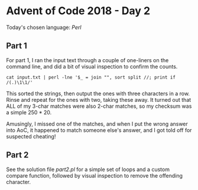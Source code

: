 Advent of Code 2018 - Day 2
===========================

Today's chosen language: *Perl*

## Part 1

For part 1, I ran the input text through a couple of one-liners on the command line, and did a bit of visual inspection to confirm the counts.

```
cat input.txt | perl -lne '$_ = join "", sort split //; print if /(.)\1\1/'
```

This sorted the strings, then output the ones with three characters in a row. Rinse and repeat for the ones with two, taking these away. It turned out that ALL of my 3-char matches were also 2-char matches, so my checksum was a simple 250 * 20. 

Amusingly, I missed one of the matches, and when I put the wrong answer into AoC, it happened to match someone else's answer, and I got told off for suspected cheating!

## Part 2

See the solution file _part2.pl_ for a simple set of loops and a custom compare function, followed by visual inspection to remove the offending character.

